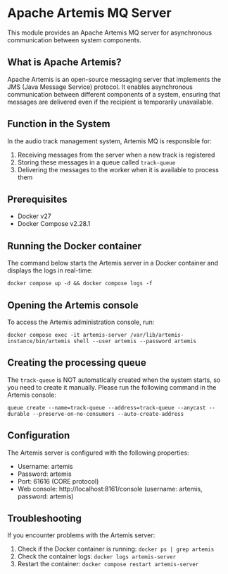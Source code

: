 # Apache Artemis MQ Server

This module provides an Apache Artemis MQ server for asynchronous communication between system components.

## What is Apache Artemis?

Apache Artemis is an open-source messaging server that implements the JMS (Java Message Service) protocol. It enables
asynchronous communication between different components of a system, ensuring that messages are delivered even if the
recipient is temporarily unavailable.

## Function in the System

In the audio track management system, Artemis MQ is responsible for:

1. Receiving messages from the server when a new track is registered
2. Storing these messages in a queue called `track-queue`
3. Delivering the messages to the worker when it is available to process them

## Prerequisites

* Docker v27
* Docker Compose v2.28.1

## Running the Docker container

The command below starts the Artemis server in a Docker container and displays the logs in real-time:

```shell
docker compose up -d && docker compose logs -f
```

## Opening the Artemis console

To access the Artemis administration console, run:

```shell
docker compose exec -it artemis-server /var/lib/artemis-instance/bin/artemis shell --user artemis --password artemis
```

## Creating the processing queue

The `track-queue` is NOT automatically created when the system starts, so you need to create it manually.
Please run the following command in the Artemis console:

```shell
queue create --name=track-queue --address=track-queue --anycast --durable --preserve-on-no-consumers --auto-create-address
```

## Configuration

The Artemis server is configured with the following properties:

- Username: artemis
- Password: artemis
- Port: 61616 (CORE protocol)
- Web console: http://localhost:8161/console (username: artemis, password: artemis)

## Troubleshooting

If you encounter problems with the Artemis server:

1. Check if the Docker container is running: `docker ps | grep artemis`
2. Check the container logs: `docker logs artemis-server`
3. Restart the container: `docker compose restart artemis-server`
